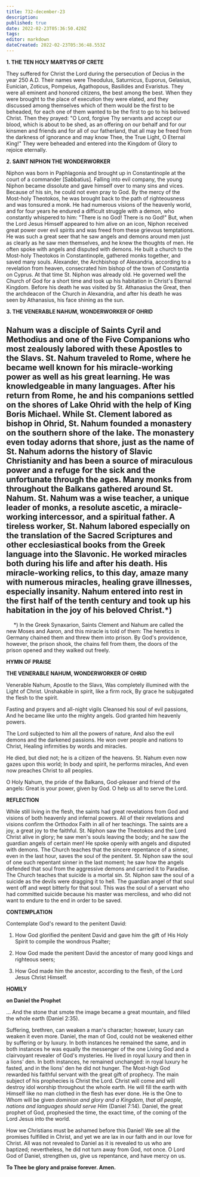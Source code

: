 ```yaml
---
title: 732-december-23
description: 
published: true
date: 2022-02-23T05:36:50.428Z
tags: 
editor: markdown
dateCreated: 2022-02-23T05:36:48.553Z
---
```



**1. THE TEN HOLY MARTYRS OF CRETE**

They suffered for Christ the Lord during the persecution of Decius in the year 250 A.D. Their names were Theodulus, Saturnicus, Euporus, Gelasius, Eunician, Zoticus, Pompeius, Agathopous, Basilides and Evaristus. They were all eminent and honored citizens, the best among the best. When they were brought to the place of execution they were elated, and they discussed among themselves which of them would be the first to be beheaded, for each one of them wanted to be the first to go to his beloved Christ. Then they prayed: "O Lord, forgive Thy servants and accept our blood, which is about to be shed, as an offering on our behalf and for our kinsmen and friends and for all of our fatherland, that all may be freed from the darkness of ignorance and may know Thee, the True Light, O Eternal King!" They were beheaded and entered into the Kingdom of Glory to rejoice eternally.

**2. SAINT NIPHON THE WONDERWORKER**

Niphon was born in Paphlagonia and brought up in Constantinople at the court of a commander [Sabbatius]. Falling into evil company, the young Niphon became dissolute and gave himself over to many sins and vices. Because of his sin, he could not even pray to God. By the mercy of the Most-holy Theotokos, he was brought back to the path of righteousness and was tonsured a monk. He had numerous visions of the heavenly world, and for four years he endured a difficult struggle with a demon, who constantly whispered to him: "There is no God! There is no God!" But, when the Lord Jesus Himself appeared to him alive on an icon, Niphon received great power over evil spirits and was freed from these grievous temptations. He was such a great seer that he saw angels and demons around men just as clearly as he saw men themselves, and he knew the thoughts of men. He often spoke with angels and disputed with demons. He built a church to the Most-holy Theotokos in Constantinople, gathered monks together, and saved many souls. Alexander, the Archbishop of Alexandria, according to a revelation from heaven, consecrated him bishop of the town of Constantia on Cyprus. At that time St. Niphon was already old. He governed well the Church of God for a short time and took up his habitation in Christ's Eternal Kingdom. Before his death he was visited by St. Athanasius the Great, then the archdeacon of the Church in Alexandria, and after his death he was seen by Athanasius, his face shining as the sun.

**3. THE VENERABLE NAHUM, WONDERWORKER OF OHRID**

Nahum was a disciple of Saints Cyril and Methodius and one of the Five Companions who most zealously labored with these Apostles to the Slavs. St. Nahum traveled to Rome, where he became well known for his miracle-working power as well as his great learning. He was knowledgeable in many languages. After his return from Rome, he and his companions settled on the shores of Lake Ohrid with the help of King Boris Michael. While St. Clement labored as bishop in Ohrid, St. Nahum founded a monastery on the southern shore of the lake. The monastery even today adorns that shore, just as the name of St. Nahum adorns the history of Slavic Christianity and has been a source of miraculous power and a refuge for the sick and the unfortunate through the ages. Many monks from throughout the Balkans gathered around St. Nahum. St. Nahum was a wise teacher, a unique leader of monks, a resolute ascetic, a miracle-working intercessor, and a spiritual father. A tireless worker, St. Nahum labored especially on the translation of the Sacred Scriptures and other ecclesiastical books from the Greek language into the Slavonic. He worked miracles both during his life and after his death. His miracle-working relics, to this day, amaze many with numerous miracles, healing grave illnesses, especially insanity. Nahum entered into rest in the first half of the tenth century and took up his habitation in the joy of his beloved Christ.*)
--------------------
     *) In the Greek Synaxarion, Saints Clement and Nahum are called the new Moses and Aaron, and this miracle is told of them: The heretics in Germany chained them and threw them into prison. By God's providence, however, the prison shook, the chains fell from them, the doors of the prison opened and they walked out freely.



**HYMN OF PRAISE**

**THE VENERABLE NAHUM, WONDERWORKER OF OHRID**

Venerable Nahum, Apostle to the Slavs,
Was completely illumined with the Light of Christ.
Unshakable in spirit, like a firm rock,
By grace he subjugated the flesh to the spirit.

Fasting and prayers and all-night vigils
Cleansed his soul of evil passions,
And he became like unto the mighty angels.
God granted him heavenly powers.

The Lord subjected to him all the powers of nature,
And also the evil demons and the darkened passions.
He won over people and nations to Christ,
Healing infirmities by words and miracles.

He died, but died not; he is a citizen of the heavens.
St. Nahum even now gazes upon this world;
In body and spirit, he performs miracles,
And even now preaches Christ to all peoples.

O Holy Nahum, the pride of the Balkans,
God-pleaser and friend of the angels:
Great is your power, given by God.
O help us all to serve the Lord.



**REFLECTION**

While still living in the flesh, the saints had great revelations from God and visions of both heavenly and infernal powers. All of their revelations and visions confirm the Orthodox Faith in all of her teachings. The saints are a joy, a great joy to the faithful. St. Niphon saw the Theotokos and the Lord Christ alive in glory; he saw men's souls leaving the body; and he saw the guardian angels of certain men! He spoke openly with angels and disputed with demons. The Church teaches that the sincere repentance of a sinner, even in the last hour, saves the soul of the penitent. St. Niphon saw the soul of one such repentant sinner in the last moment; he saw how the angels defended that soul from the aggressive demons and carried it to Paradise. The Church teaches that suicide is a mortal sin. St. Niphon saw the soul of a suicide as the devils were dragging it to hell. The guardian angel of that soul went off and wept bitterly for that soul. This was the soul of a servant who had committed suicide because his master was merciless, and who did not want to endure to the end in order to be saved.



**CONTEMPLATION**

Contemplate God's reward to the penitent David:

1.  How God glorified the penitent David and gave him the gift of His Holy Spirit to compile the wondrous Psalter;

1.  How God made the penitent David the ancestor of many good kings and righteous seers;

1.  How God made him the ancestor, according to the flesh, of the Lord Jesus Christ Himself.



**HOMILY**

**on Daniel the Prophet**

… And the stone that smote the image became a great mountain, and filled the whole earth (Daniel 2:35).

Suffering, brethren, can weaken a man's character; however, luxury can weaken it even more. Daniel, the man of God, could not be weakened either by suffering or by luxury. In both instances he remained the same, and in both instances he was equally the messenger of the one Living God and a clairvoyant revealer of God's mysteries. He lived in royal luxury and then in a lions' den. In both instances, he remained unchanged: in royal luxury he fasted, and in the lions' den he did not hunger. The Most-high God rewarded his faithful servant with the great gift of prophecy. The main subject of his prophecies is Christ the Lord. Christ will come and will destroy idol worship throughout the whole earth. He will fill the earth with Himself like no man clothed in the flesh has ever done. He is the One to Whom will be given *dominion and glory and a Kingdom, that all people, nations and languages should serve Him* (Daniel 7:14). Daniel, the great prophet of God, prophesied the time, the exact time, of the coming of the Lord Jesus into the world.

How we Christians must be ashamed before this Daniel! We see all the promises fulfilled in Christ, and yet we are lax in our faith and in our love for Christ. All was not revealed to Daniel as it is revealed to us who are baptized; nevertheless, he did not turn away from God, not once. O Lord God of Daniel, strengthen us, give us repentance, and have mercy on us.

**To Thee be glory and praise forever. Amen.**
